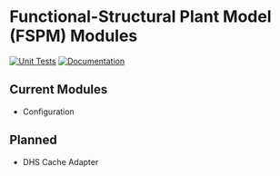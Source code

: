# Functional-Structural Plant Model (FSPM) Modules

[![Unit Tests](https://github.com/PlantandFoodResearch/fspm-modules/actions/workflows/unit_tests.yml/badge.svg)](https://github.com/PlantandFoodResearch/fspm-modules/actions/workflows/unit_tests.yml) [![Documentation](https://github.com/PlantandFoodResearch/fspm-modules/actions/workflows/docs.yml/badge.svg)](https://github.com/PlantandFoodResearch/fspm-modules/actions/workflows/docs.yml) 

## Current Modules
- Configuration

## Planned
- DHS Cache Adapter
